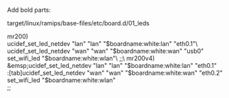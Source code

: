 Add bold parts:

target/linux/ramips/base-files/etc/board.d/01_leds

mr200)\
        ucidef_set_led_netdev "lan" "lan" "$boardname:white:lan" "eth0.1"\
        ucidef_set_led_netdev "wan" "wan" "$boardname:white:wan" "usb0"\
        set_wifi_led "$boardname:white:wlan"\
        ;;\
mr200v4)  
&emsp;ucidef_set_led_netdev "lan" "lan" "$boardname:white:lan" "eth0.1"  
:[tab]ucidef_set_led_netdev "wan" "wan" "$boardname:white:wan" "eth0.2"  
set_wifi_led "$boardname:white:wlan"  
;;  
